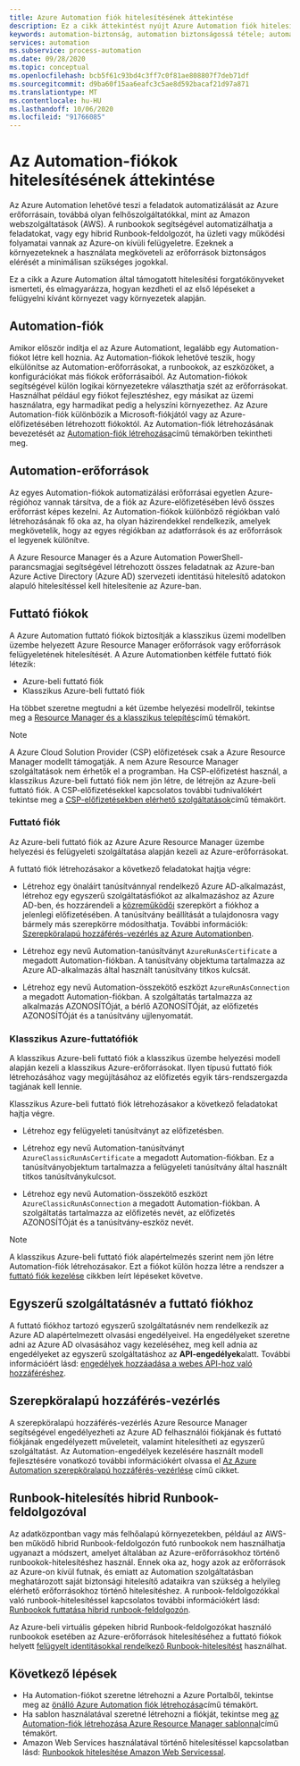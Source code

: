 ```yaml
---
title: Azure Automation fiók hitelesítésének áttekintése
description: Ez a cikk áttekintést nyújt Azure Automation fiók hitelesítéséről.
keywords: automation-biztonság, automation biztonságossá tétele; automation-hitelesítés
services: automation
ms.subservice: process-automation
ms.date: 09/28/2020
ms.topic: conceptual
ms.openlocfilehash: bcb5f61c93bd4c3ff7c0f81ae808807f7deb71df
ms.sourcegitcommit: d9ba60f15aa6eafc3c5ae8d592bacaf21d97a871
ms.translationtype: MT
ms.contentlocale: hu-HU
ms.lasthandoff: 10/06/2020
ms.locfileid: "91766085"
---
```

# <a name="automation-account-authentication-overview"></a>Az Automation-fiókok hitelesítésének áttekintése

Az Azure Automation lehetővé teszi a feladatok automatizálását az Azure erőforrásain, továbbá olyan felhőszolgáltatókkal, mint az Amazon webszolgáltatások (AWS). A runbookok segítségével automatizálhatja a feladatokat, vagy egy hibrid Runbook-feldolgozót, ha üzleti vagy működési folyamatai vannak az Azure-on kívüli felügyeletre. Ezeknek a környezeteknek a használata megköveteli az erőforrások biztonságos elérését a minimálisan szükséges jogokkal.

Ez a cikk a Azure Automation által támogatott hitelesítési forgatókönyveket ismerteti, és elmagyarázza, hogyan kezdheti el az első lépéseket a felügyelni kívánt környezet vagy környezetek alapján.

## <a name="automation-account"></a>Automation-fiók

Amikor először indítja el az Azure Automationt, legalább egy Automation-fiókot létre kell hoznia. Az Automation-fiókok lehetővé teszik, hogy elkülönítse az Automation-erőforrásokat, a runbookok, az eszközöket, a konfigurációkat más fiókok erőforrásaiból. Az Automation-fiókok segítségével külön logikai környezetekre választhatja szét az erőforrásokat. Használhat például egy fiókot fejlesztéshez, egy másikat az üzemi használatra, egy harmadikat pedig a helyszíni környezethez. Az Azure Automation-fiók különbözik a Microsoft-fiókjától vagy az Azure-előfizetésében létrehozott fiókoktól. Az Automation-fiók létrehozásának bevezetését az [Automation-fiók létrehozása](automation-quickstart-create-account.md)című témakörben tekintheti meg.

## <a name="automation-resources"></a>Automation-erőforrások

Az egyes Automation-fiókok automatizálási erőforrásai egyetlen Azure-régióhoz vannak társítva, de a fiók az Azure-előfizetésében lévő összes erőforrást képes kezelni. Az Automation-fiókok különböző régiókban való létrehozásának fő oka az, ha olyan házirendekkel rendelkezik, amelyek megkövetelik, hogy az egyes régiókban az adatforrások és az erőforrások el legyenek különítve.

A Azure Resource Manager és a Azure Automation PowerShell-parancsmagjai segítségével létrehozott összes feladatnak az Azure-ban Azure Active Directory (Azure AD) szervezeti identitású hitelesítő adatokon alapuló hitelesítéssel kell hitelesítenie az Azure-ban.

## <a name="run-as-accounts"></a>Futtató fiókok

A Azure Automation futtató fiókok biztosítják a klasszikus üzemi modellben üzembe helyezett Azure Resource Manager erőforrások vagy erőforrások felügyeletének hitelesítését. A Azure Automationben kétféle futtató fiók létezik:

* Azure-beli futtató fiók
* Klasszikus Azure-beli futtató fiók

Ha többet szeretne megtudni a két üzembe helyezési modellről, tekintse meg a [Resource Manager és a klasszikus telepítés](../azure-resource-manager/management/deployment-models.md)című témakört.

>[!NOTE]
>A Azure Cloud Solution Provider (CSP) előfizetések csak a Azure Resource Manager modellt támogatják. A nem Azure Resource Manager szolgáltatások nem érhetők el a programban. Ha CSP-előfizetést használ, a klasszikus Azure-beli futtató fiók nem jön létre, de létrejön az Azure-beli futtató fiók. A CSP-előfizetésekkel kapcsolatos további tudnivalókért tekintse meg a [CSP-előfizetésekben elérhető szolgáltatások](/azure/cloud-solution-provider/overview/azure-csp-available-services)című témakört.

### <a name="run-as-account"></a>Futtató fiók

Az Azure-beli futtató fiók az Azure Azure Resource Manager üzembe helyezési és felügyeleti szolgáltatása alapján kezeli az Azure-erőforrásokat.

A futtató fiók létrehozásakor a következő feladatokat hajtja végre:

* Létrehoz egy önaláírt tanúsítvánnyal rendelkező Azure AD-alkalmazást, létrehoz egy egyszerű szolgáltatásfiókot az alkalmazáshoz az Azure AD-ben, és hozzárendeli a [közreműködői](../role-based-access-control/built-in-roles.md#contributor) szerepkört a fiókhoz a jelenlegi előfizetésében. A tanúsítvány beállítását a tulajdonosra vagy bármely más szerepkörre módosíthatja. További információk: [Szerepköralapú hozzáférés-vezérlés az Azure Automationben](automation-role-based-access-control.md).

* Létrehoz egy nevű Automation-tanúsítványt `AzureRunAsCertificate` a megadott Automation-fiókban. A tanúsítvány objektuma tartalmazza az Azure AD-alkalmazás által használt tanúsítvány titkos kulcsát.

* Létrehoz egy nevű Automation-összekötő eszközt `AzureRunAsConnection` a megadott Automation-fiókban. A szolgáltatás tartalmazza az alkalmazás AZONOSÍTÓját, a bérlő AZONOSÍTÓját, az előfizetés AZONOSÍTÓját és a tanúsítvány ujjlenyomatát.

### <a name="azure-classic-run-as-account"></a>Klasszikus Azure-futtatófiók

A klasszikus Azure-beli futtató fiók a klasszikus üzembe helyezési modell alapján kezeli a klasszikus Azure-erőforrásokat. Ilyen típusú futtató fiók létrehozásához vagy megújításához az előfizetés egyik társ-rendszergazda tagjának kell lennie.

Klasszikus Azure-beli futtató fiók létrehozásakor a következő feladatokat hajtja végre.

* Létrehoz egy felügyeleti tanúsítványt az előfizetésben.

* Létrehoz egy nevű Automation-tanúsítványt `AzureClassicRunAsCertificate` a megadott Automation-fiókban. Ez a tanúsítványobjektum tartalmazza a felügyeleti tanúsítvány által használt titkos tanúsítványkulcsot.

* Létrehoz egy nevű Automation-összekötő eszközt `AzureClassicRunAsConnection` a megadott Automation-fiókban. A szolgáltatás tartalmazza az előfizetés nevét, az előfizetés AZONOSÍTÓját és a tanúsítvány-eszköz nevét.

>[!NOTE]
>A klasszikus Azure-beli futtató fiók alapértelmezés szerint nem jön létre Automation-fiók létrehozásakor. Ezt a fiókot külön hozza létre a rendszer a [futtató fiók kezelése](manage-runas-account.md#create-a-run-as-account-in-azure-portal) cikkben leírt lépéseket követve.

## <a name="service-principal-for-run-as-account"></a>Egyszerű szolgáltatásnév a futtató fiókhoz

A futtató fiókhoz tartozó egyszerű szolgáltatásnév nem rendelkezik az Azure AD alapértelmezett olvasási engedélyeivel. Ha engedélyeket szeretne adni az Azure AD olvasásához vagy kezeléséhez, meg kell adnia az engedélyeket az egyszerű szolgáltatáshoz az **API-engedélyek**alatt. További információért lásd: [engedélyek hozzáadása a webes API-hoz való hozzáféréshez](../active-directory/develop/quickstart-configure-app-access-web-apis.md#add-permissions-to-access-your-web-api).

## <a name="role-based-access-control"></a>Szerepköralapú hozzáférés-vezérlés

A szerepköralapú hozzáférés-vezérlés Azure Resource Manager segítségével engedélyezheti az Azure AD felhasználói fiókjának és futtató fiókjának engedélyezett műveleteit, valamint hitelesítheti az egyszerű szolgáltatást. Az Automation-engedélyek kezelésére használt modell fejlesztésére vonatkozó további információkért olvassa el [Az Azure Automation szerepköralapú hozzáférés-vezérlése](automation-role-based-access-control.md) című cikket.

## <a name="runbook-authentication-with-hybrid-runbook-worker"></a>Runbook-hitelesítés hibrid Runbook-feldolgozóval

Az adatközpontban vagy más felhőalapú környezetekben, például az AWS-ben működő hibrid Runbook-feldolgozón futó runbookok nem használhatja ugyanazt a módszert, amelyet általában az Azure-erőforrásokhoz történő runbookok-hitelesítéshez használ. Ennek oka az, hogy azok az erőforrások az Azure-on kívül futnak, és emiatt az Automation szolgáltatásban meghatározott saját biztonsági hitelesítő adataikra van szükség a helyileg elérhető erőforrásokhoz történő hitelesítéshez. A runbook-feldolgozókkal való runbook-hitelesítéssel kapcsolatos további információkért lásd: [Runbookok futtatása hibrid runbook-feldolgozón](automation-hrw-run-runbooks.md).

Az Azure-beli virtuális gépeken hibrid Runbook-feldolgozókat használó runbookok esetében az Azure-erőforrások hitelesítéséhez a futtató fiókok helyett [felügyelt identitásokkal rendelkező Runbook-hitelesítést](automation-hrw-run-runbooks.md#runbook-auth-managed-identities) használhat.

## <a name="next-steps"></a>Következő lépések

* Ha Automation-fiókot szeretne létrehozni a Azure Portalből, tekintse meg az [önálló Azure Automation fiók létrehozása](automation-create-standalone-account.md)című témakört.
* Ha sablon használatával szeretné létrehozni a fiókját, tekintse meg [az Automation-fiók létrehozása Azure Resource Manager sablonnal](quickstart-create-automation-account-template.md)című témakört.
* Amazon Web Services használatával történő hitelesítéssel kapcsolatban lásd: [Runbookok hitelesítése Amazon Web Servicessal](automation-config-aws-account.md).